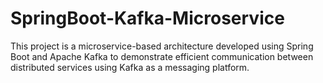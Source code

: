 # SpringBoot-Kafka-Microservice
This project is a microservice-based architecture developed using Spring Boot and Apache Kafka to demonstrate efficient communication between distributed services using Kafka as a messaging platform. 
